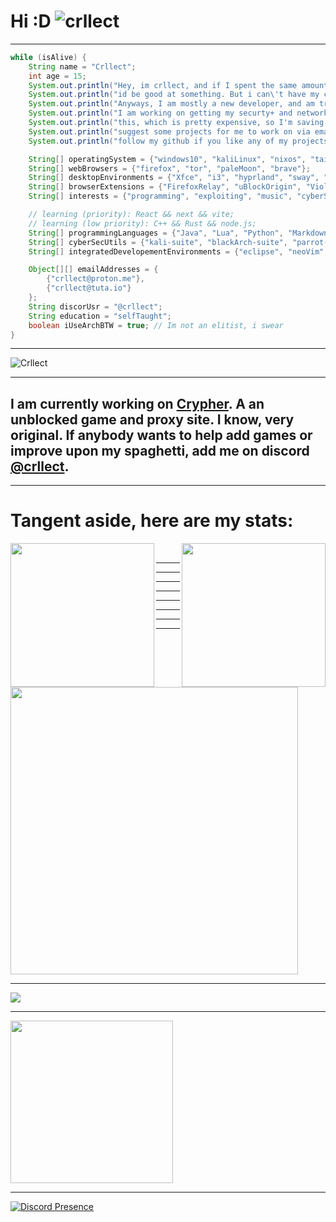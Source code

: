 # **__Hi :D__**  <img src="https://komarev.com/ghpvc/?username=crllect&color=10244c&style=for-the-badge&label=Bugs+In+My+Code" alt="crllect" />
---
<!-- used colors: 24410c, e70052, 25252a, 141414, ce244c -->
```java
while (isAlive) {
	String name = "Crllect";
	int age = 15;
	System.out.println("Hey, im crllect, and if I spent the same amount of time debugging as i did procrastinating,");
	System.out.println("id be good at something. But i can\'t have my cake and eat it too.");
	System.out.println("Anyways, I am mostly a new developer, and am trying to improve anyway I can.");
	System.out.println("I am working on getting my securty+ and network+ certificates as of writing");
	System.out.println("this, which is pretty expensive, so I'm saving up to pay for that. Also please");
	System.out.println("suggest some projects for me to work on via email or my discord. Also,");
	System.out.println("follow my github if you like any of my projects ;3");

	String[] operatingSystem = {"windows10", "kaliLinux", "nixos", "tails", "manjaro", "pureArch", "endeavourOS", "blackArch"}; // I dual boot windows 10 (without bloat) and arch with hyprland
	String[] webBrowsers = {"firefox", "tor", "paleMoon", "brave"};
	String[] desktopEnvironments = {"Xfce", "i3", "hyprland", "sway", "awesome"}  // sway && awesome are both technically window managers, but idrk
	String[] browserExtensions = {"FirefoxRelay", "uBlockOrigin", "Violentmonkey", "NoScript"};
	String[] interests = {"programming", "exploiting", "music", "cyberSecurity", "3Dart", "FOSS"};

	// learning (priority): React && next && vite;
	// learning (low priority): C++ && Rust && node.js;
	String[] programmingLanguages = {"Java", "Lua", "Python", "Markdown", "html", "scss", "typescript", "css", "javascript", "bash"}; // Though I know bash and js, and can write some simple scripts. Im no bash nor js wizard. lowk tryna improve on that
	String[] cyberSecUtils = {"kali-suite", "blackArch-suite", "parrot-suite", "metasploit-framework"}; // even though the metasploit framework is of a different catagory. its so ridiculously big, that i think it warrents a spot.
	String[] integratedDevelopementEnvironments = {"eclipse", "neoVim", "VSCodium", "pyCharm", "intelliJ", "VSCode", "zed"}; // intelliJ under student teir. So I wont have in a couple of years :c

	Object[][] emailAddresses = {
		{"crllect@proton.me"},
		{"crllect@tuta.io"}
	};
	String discorUsr = "@crllect";
	String education = "selfTaught";
	boolean iUseArchBTW = true; // Im not an elitist, i swear
}
```
---
![Crllect](http://readme-typing-svg.herokuapp.com/?font=Work+Sans&weight=600&duration=2000&pause=1000&color=e70052&background=00000000&center=true&vCenter=true&width=435&lines=Hello!;I+am+Crllect;Add+me+on+discord:;@crllect;I+am+a+kali+enjoyer;And+I+use+arch+btw;)

---

## I am currently working on [Crypher](https://github.com/crllect/Crypher). A an unblocked game and proxy site. I know, very original. If anybody wants to help add games or improve upon my spaghetti, add me on discord [@crllect](https://discord.com/users/713488984596021291).
---
# Tangent aside, here are my stats:

<a href="https://github.com/anuraghazra/github-readme-stats">
  <img height=230 align="left" src="https://github-readme-stats.vercel.app/api?username=crllect&title_color=e70052&text_color=e70052&icon_color=e70052&border_color=e70052&bg_color=130,141415,060607&border_radius=5)](https://github.com/anuraghazra/github-readme-stats" />
</a>
<a href="https://github.com/anuraghazra/convoychat">
  <img height=230 align="right" src="https://github-readme-stats.vercel.app/api/top-langs/?username=crllect&title_color=e70052&text_color=e70052&icon_color=e70052&border_color=e70052&bg_color=130,141415,060607&border_radius=5)](https://github.com/anuraghazra/github-readme-stats" />
</a>
<br>

---
---
---
---
---
---
---
---

<img height=460 align="center" src="https://github-readme-streak-stats.herokuapp.com/?user=crllect&theme=dark&no-bg=true" />

---

<img align="center" src="https://github-profile-trophy.vercel.app/?username=crllect&no-bg=true" />

---

<a href="https://spotify-github-profile.vercel.app/api/view.svg?uid=kn3172mlbiupmgnm6b5z0nz7v&redirect=true">
  <img height=260 align="center" src="https://spotify-github-profile.vercel.app/api/view.svg?uid=kn3172mlbiupmgnm6b5z0nz7v&cover_image=true&theme=novatorem&show_offline=true&background_color=25252a&interchange=false&bar_color=e70052&bar_color_cover=false" />
</a>

---

[![Discord Presence](https://lanyard.cnrad.dev/api/713488984596021291)](https://discord.com/users/713488984596021291)
